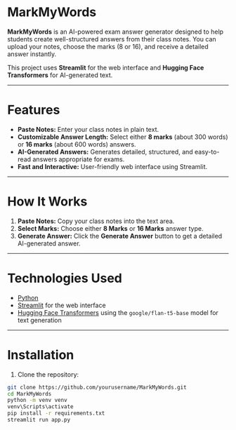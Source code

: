 # MarkMyWords

**MarkMyWords** is an AI-powered exam answer generator designed to help students create well-structured answers from their class notes. You can upload your notes, choose the marks (8 or 16), and receive a detailed answer instantly.

This project uses **Streamlit** for the web interface and **Hugging Face Transformers** for AI-generated text.

---

# Features

- **Paste Notes:** Enter your class notes in plain text.  
- **Customizable Answer Length:** Select either **8 marks** (about 300 words) or **16 marks** (about 600 words) answers.  
- **AI-Generated Answers:** Generates detailed, structured, and easy-to-read answers appropriate for exams.  
- **Fast and Interactive:** User-friendly web interface using Streamlit.  

---

# How It Works

1. **Paste Notes:** Copy your class notes into the text area.  
2. **Select Marks:** Choose either **8 Marks** or **16 Marks** answer type.  
3. **Generate Answer:** Click the **Generate Answer** button to get a detailed AI-generated answer.  

---

# Technologies Used

- [Python](https://www.python.org/)  
- [Streamlit](https://streamlit.io/) for the web interface  
- [Hugging Face Transformers](https://huggingface.co/docs/transformers/index) using the `google/flan-t5-base` model for text generation  

---

# Installation

1. Clone the repository:  
```bash
git clone https://github.com/yourusername/MarkMyWords.git
cd MarkMyWords
python -m venv venv
venv\Scripts\activate
pip install -r requirements.txt
streamlit run app.py
```
